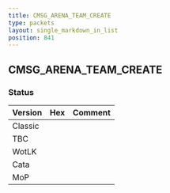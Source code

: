 ```yaml
---
title: CMSG_ARENA_TEAM_CREATE
type: packets
layout: single_markdown_in_list
position: 841
---
```


## CMSG_ARENA_TEAM_CREATE

### Status

Version    | Hex        | Comment
---------- | ---------- | ---------- 
Classic    |            |
TBC        |            |
WotLK      |            |
Cata       |            |
MoP        |            |
